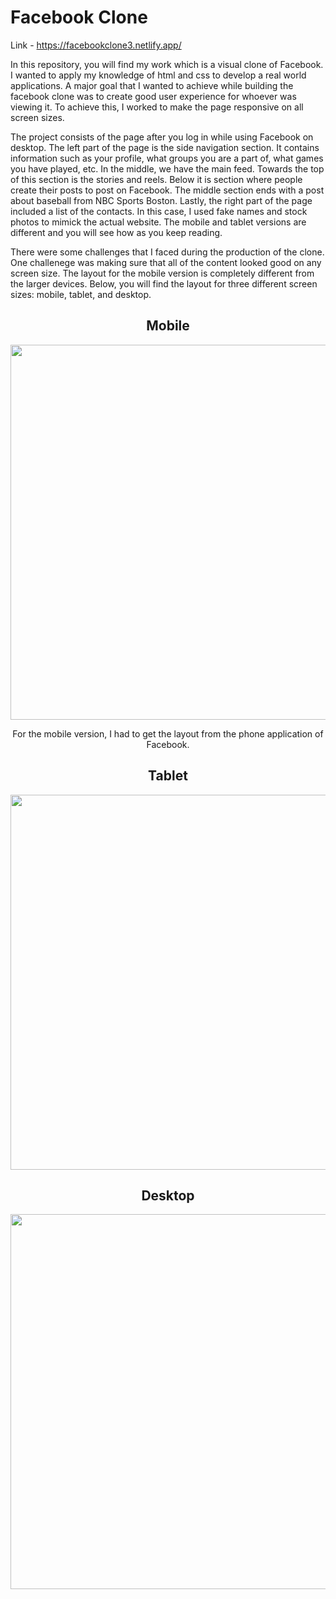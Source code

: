 <h1>Facebook Clone</h1>

Link - https://facebookclone3.netlify.app/

In this repository, you will find my work which is a visual clone of Facebook. I wanted to apply my knowledge of html and css to develop a real world applications. A major goal that I wanted to achieve while building the facebook clone was to create good user experience for whoever was viewing it. To achieve this, I worked to make the page responsive on all screen sizes.

The project consists of the page after you log in while using Facebook on desktop. The left part of the page is the side navigation section. It contains information such as your profile, what groups you are a part of, what games you have played, etc. In the middle, we have the main feed. Towards the top of this section is the stories and reels. Below it is section where people create their posts to post on Facebook. The middle section ends with a post about baseball from NBC Sports Boston. Lastly, the right part of the page included a list of the contacts. In this case, I used fake names and stock photos to mimick the actual website. The mobile and tablet versions are different and you will see how as you keep reading.

There were some challenges that I faced during the production of the clone. One challenege was making sure that all of the content looked good on any screen size. The layout for the mobile version is completely different from the larger devices. Below, you will find the layout for three different screen sizes: mobile, tablet, and desktop.

<div align="center">
  <h2>Mobile</h2>
  <img src="https://api.apify.com/v2/key-value-stores/cONb4O2LJw4hqUSAe/records/facebookclone3.netlify.app-scroll_lossy-comp" height=600/>
  <p>For the mobile version, I had to get the layout from the phone application of Facebook.</p>
</div>

<div align="center">
  <h2>Tablet</h2>
  <img src="https://user-images.githubusercontent.com/61445847/229906426-114ede14-cf76-4160-9d31-5d13a7016db3.jpg" height=600/>
</div>
<div align="center">
  <h2>Desktop</h2>
  <img src="https://api.apify.com/v2/key-value-stores/yPCrngAUxqhzpTiog/records/facebookclone3.netlify.app-scroll_lossy-comp" height=600 />
</div>
